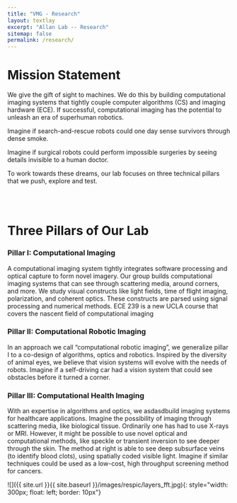 ```yaml
---
title: "VMG - Research"
layout: textlay
excerpt: "Allan Lab -- Research"
sitemap: false
permalink: /research/
---
```



# Mission Statement 

We give the gift of sight to machines. We do this by building computational imaging systems that tightly couple computer algorithms (CS) and imaging hardware (ECE). If successful, computational imaging has the potential to unleash an era of superhuman robotics.

Imagine if search-and-rescue robots could one day sense survivors through dense smoke.

Imagine if surgical robots could perform impossible surgeries by seeing details invisible to a human doctor.

To work towards these dreams, our lab focuses on three technical pillars that we push, explore and test.

<br>
<br>

# Three Pillars of Our Lab


### Pillar I: Computational Imaging

A computational imaging system tightly integrates software processing and optical capture to form novel imagery. Our group builds computational imaging systems that can see through scattering media, around corners, and more. We study visual constructs like light fields, time of flight imaging, polarization, and coherent optics. These constructs are parsed using signal processing and numerical methods. ECE 239 is a new UCLA course that covers the nascent field of computational imaging


### Pillar II: Computational Robotic Imaging

In an approach we call “computational robotic imaging”, we generalize pillar I to a co-design of algorithms, optics and robotics. Inspired by the diversity of animal eyes, we believe that vision systems will evolve with the needs of robots. Imagine if a self-driving car had a vision system that could see obstacles before it turned a corner.


### Pillar III: Computational Health Imaging

With an expertise in algorithms and optics, we asdasdbuild imaging systems for healthcare applications. Imagine the possibility of imaging through scattering media, like biological tissue. Ordinarily one has had to use X-rays or MRI. However, it might be possible to use novel optical and computational methods, like speckle or transient inversion to see deeper through the skin. The method at right is able to see deep subsurface veins (to identify blood clots), using spatially coded visible light. Imagine if similar techniques could be used as a low-cost, high throughput screening method for cancers.

![]({{ site.url }}{{ site.baseurl }}/images/respic/layers_fft.jpg){: style="width: 300px; float: left; border: 10px"}



